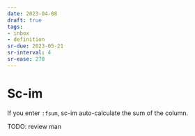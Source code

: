 ```yaml
---
date: 2023-04-08
draft: true
tags:
- inbox
- definition
sr-due: 2023-05-21
sr-interval: 4
sr-ease: 270
---
```


# Sc-im

If you enter `:fsum`, sc-im auto-calculate the sum of the column.

TODO: review man
